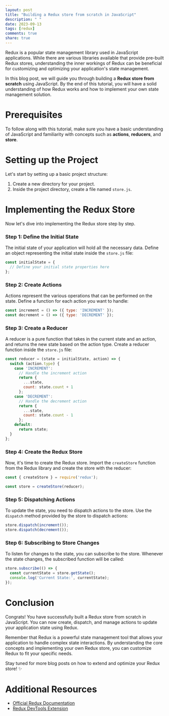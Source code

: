 ```yaml
---
layout: post
title: "Building a Redux store from scratch in JavaScript"
description: " "
date: 2023-09-13
tags: [redux]
comments: true
share: true
---
```


Redux is a popular state management library used in JavaScript applications. While there are various libraries available that provide pre-built Redux stores, understanding the inner workings of Redux can be beneficial for customizing and optimizing your application's state management.

In this blog post, we will guide you through building a **Redux store from scratch** using JavaScript. By the end of this tutorial, you will have a solid understanding of how Redux works and how to implement your own state management solution.

# Prerequisites

To follow along with this tutorial, make sure you have a basic understanding of JavaScript and familiarity with concepts such as **actions**, **reducers**, and **store**.

# Setting up the Project

Let's start by setting up a basic project structure:

1. Create a new directory for your project.
2. Inside the project directory, create a file named `store.js`.

# Implementing the Redux Store

Now let's dive into implementing the Redux store step by step.

### Step 1: Define the Initial State

The initial state of your application will hold all the necessary data. Define an object representing the initial state inside the `store.js` file:

```javascript
const initialState = {
  // Define your initial state properties here
};
```

### Step 2: Create Actions

Actions represent the various operations that can be performed on the state. Define a function for each action you want to handle:

```javascript
const increment = () => ({ type: 'INCREMENT' });
const decrement = () => ({ type: 'DECREMENT' });
```

### Step 3: Create a Reducer

A reducer is a pure function that takes in the current state and an action, and returns the new state based on the action type. Create a reducer function inside the `store.js` file:

```javascript
const reducer = (state = initialState, action) => {
  switch (action.type) {
    case 'INCREMENT':
      // Handle the increment action
      return {
        ...state,
        count: state.count + 1
      };
    case 'DECREMENT':
      // Handle the decrement action
      return {
        ...state,
        count: state.count - 1
      };
    default:
      return state;
  }
};
```

### Step 4: Create the Redux Store

Now, it's time to create the Redux store. Import the `createStore` function from the Redux library and create the store with the reducer:

```javascript
const { createStore } = require('redux');

const store = createStore(reducer);
```

### Step 5: Dispatching Actions

To update the state, you need to dispatch actions to the store. Use the `dispatch` method provided by the store to dispatch actions:

```javascript
store.dispatch(increment());
store.dispatch(decrement());
```

### Step 6: Subscribing to Store Changes

To listen for changes to the state, you can subscribe to the store. Whenever the state changes, the subscribed function will be called:

```javascript
store.subscribe(() => {
  const currentState = store.getState();
  console.log('Current State:', currentState);
});
```

# Conclusion

Congrats! You have successfully built a Redux store from scratch in JavaScript. You can now create, dispatch, and manage actions to update your application state using Redux.

Remember that Redux is a powerful state management tool that allows your application to handle complex state interactions. By understanding the core concepts and implementing your own Redux store, you can customize Redux to fit your specific needs.

Stay tuned for more blog posts on how to extend and optimize your Redux store! ✨

# Additional Resources

* [Official Redux Documentation](https://redux.js.org/)
* [Redux DevTools Extension](https://redux.js.org/usage/debugging#redux-devtools)